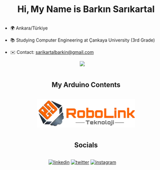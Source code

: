 <div id="user-content-toc">
  <ul align="center">
    <summary><h1 style="display: inline-block">Hi,</h1>
    <h1 style="display: inline-block">My Name is Barkın Sarıkartal</h1>
    </summary>
  </ul>
</div>

- 🌍 Ankara/Türkiye

- 📚 Studying Computer Engineering at Çankaya University (3rd Grade)

- ✉️ Contact: [sarikartalbarkin@gmail.com](mailto:sarikartalbarkin@gmail.com)

<p align="center">
  <a href="https://skillicons.dev">
    <img src="https://skillicons.dev/icons?i=unity,unreal,arduino,cs,cpp&perline=8" />
  </a>
</p>

<div id="user-content-toc">
  <ul align="center">
    <summary><h2 style="display: inline-block">My Arduino Contents</h2></summary>
  </ul>
</div>

<div id="user-content-toc">
  <ul align="center">
    <a href="https://akademi.robolinkmarket.com/author/barkin-sarikartal/" target="blank"><img align="center" src="https://github.com/barkinsarikartal/barkinsarikartal/blob/95beba33a2451d2818a4ea87eef9910441c4d8cf/RLT1_Logo-309x90-Copy.jpg" alt="RobolinkAkademi" height="90" width="310" /></a>
  </ul>
</div>

<div id="user-content-toc">
  <ul align="center">
    <summary><h2 style="display: inline-block">Socials</h2></summary>
  </ul>
</div>

<p align="center">
<a href="https://www.linkedin.com/in/barkinsarikartal/" target="blank"><img align="center" src="https://user-images.githubusercontent.com/88904952/234979284-68c11d7f-1acc-4f0c-ac78-044e1037d7b0.png" alt="linkedin" height="50" width="50" /></a>
<a href="https://www.twitter.com/barkinsanazor/" target="blank"><img align="center" src="https://raw.githubusercontent.com/anuraghazra/anuraghazra/master/assets/twitter.svg" alt="twitter" height="50" width="50" /></a>
<a href="https://www.instagram.com/barkinsarikartal.mpeg/" target="blank"><img align="center" src="https://user-images.githubusercontent.com/88904952/234981169-2dd1e58f-4b7e-468c-8213-034ba62156c3.png" alt="instagram" height="50" width="50" /></a>
</p>

